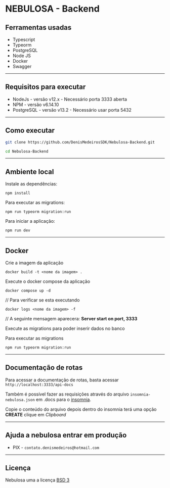 # NEBULOSA - Backend

## Ferramentas usadas

- Typescript
- Typeorm
- PostgreSQL
- Node JS
- Docker
- Swagger

---

## Requisitos para executar

- NodeJs - versão v12.x - Necessário porta 3333 aberta
- NPM - versão v6.14.10
- PostgreSQL - versão v13.2 - Necessário usar porta 5432

---

## Como executar

```bash
git clone https://github.com/DenisMedeirosSDK/Nebulosa-Backend.git

cd Nebulosa-Backend
```

---

## Ambiente local

Instale as dependências:

`npm install`

Para executar as migrations:

`npm run typeorm migration:run`

Para iniciar a aplicação:

`npm run dev`

---

## Docker

Crie a imagem da aplicação

`docker build -t <nome da imagem> .`

Execute o docker compose da aplicação

`docker compose up -d`

// Para verificar se esta executando

`docker logs <nome da imagem> -f`

// A seguinte mensagem aparecera: **Server start on port, 3333**

Execute as migrations para poder inserir dados no banco

Para executar as migrations

`npm run typeorm migration:run`

---

## Documentação de rotas

Para acessar a documentação de rotas, basta acessar `http://localhost:3333/api-docs`

Também é possível fazer as requisições através do arquivo `insomnia-nebulosa.json` em .docs para o
[insomnia](https://insomnia.rest/).

Copie o conteúdo do arquivo depois dentro do insomnia terá uma opção **CREATE** clique em _Clipboard_

---

## Ajuda a nebulosa entrar em produção

- PIX - `contato.denismedeiros@hotmail.com`

---

## Licença

Nebulosa uma a licença [BSD 3](LICENSE)
